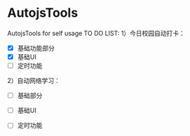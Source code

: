 # AutojsTools
AutojsTools for self usage
TO DO LIST:
1）今日校园自动打卡：
- [x] 基础功能部分
- [x] 基础UI
- [ ] 定时功能

2）自动网络学习：
- [ ] 基础部分
- [ ] 基础UI
- [ ] 定时功能

